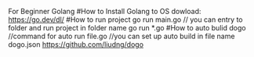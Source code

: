 For Beginner Golang
#How to Install Golang to OS
dowload: https://go.dev/dl/
#How to run project
go run main.go // you can entry to folder and run project in folder name go run *.go
#How to auto bulid
dogo //command for auto run file.go
//you can set up auto build in file name dogo.json https://github.com/liudng/dogo

